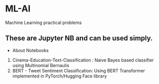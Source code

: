 # ML-AI
Machine Learning practical problems
## These are Jupyter NB and can be used simply.


- About Notebooks
1. Cinema-Education-Text-Classification : Naive Bayes based classifier using Multinomial Bernaulis
2. BERT - Tweet Sentiment Classification: Using BERT Transformer implemented in PyTorch/Hugging Face library
